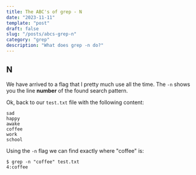 ```yaml
---
title: The ABC's of grep - N
date: "2023-11-11"
template: "post"
draft: false
slug: "/posts/abcs-grep-n"
category: "grep"
description: "What does grep -n do?"
---
```

N
--
We have arrived to a flag that I pretty much use all the time.
The `-n` shows you the line **number**​ of the found search pattern.

Ok, back to our `test.txt` file with the following content:
```
sad
happy
awake
coffee
work
school
```

Using the `-n` flag we can find exactly where "coffee" is:
```
$ grep -n "coffee" test.txt
4:coffee
```